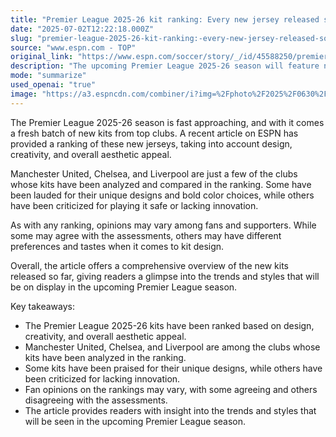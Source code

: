```yaml
---
title: "Premier League 2025-26 kit ranking: Every new jersey released so far"
date: "2025-07-02T12:22:18.000Z"
slug: "premier-league-2025-26-kit-ranking:-every-new-jersey-released-so-far"
source: "www.espn.com - TOP"
original_link: "https://www.espn.com/soccer/story/_/id/45588250/premier-league-2025-26-kits-ranking-every-jersey-released"
description: "The upcoming Premier League 2025-26 season will feature new kits from top clubs, with a recent ranking on ESPN evaluating design, creativity, and overall aesthetic appeal. Manchester United, Chelsea, and Liverpool are among the clubs whose kits have been analyzed, with some praised for unique designs and bold color choices while others criticized for playing it safe. Fan opinions on the rankings may differ, but the article offers a comprehensive overview of the new kits and gives readers a glimpse into the trends and styles of the upcoming season."
mode: "summarize"
used_openai: "true"
image: "https://a3.espncdn.com/combiner/i?img=%2Fphoto%2F2025%2F0630%2Fr1513073_1296x729_16%2D9.jpg"
---
```


The Premier League 2025-26 season is fast approaching, and with it comes a fresh batch of new kits from top clubs. A recent article on ESPN has provided a ranking of these new jerseys, taking into account design, creativity, and overall aesthetic appeal.

Manchester United, Chelsea, and Liverpool are just a few of the clubs whose kits have been analyzed and compared in the ranking. Some have been lauded for their unique designs and bold color choices, while others have been criticized for playing it safe or lacking innovation.

As with any ranking, opinions may vary among fans and supporters. While some may agree with the assessments, others may have different preferences and tastes when it comes to kit design.

Overall, the article offers a comprehensive overview of the new kits released so far, giving readers a glimpse into the trends and styles that will be on display in the upcoming Premier League season.

Key takeaways:
- The Premier League 2025-26 kits have been ranked based on design, creativity, and overall aesthetic appeal.
- Manchester United, Chelsea, and Liverpool are among the clubs whose kits have been analyzed in the ranking.
- Some kits have been praised for their unique designs, while others have been criticized for lacking innovation.
- Fan opinions on the rankings may vary, with some agreeing and others disagreeing with the assessments.
- The article provides readers with insight into the trends and styles that will be seen in the upcoming Premier League season.